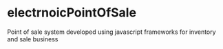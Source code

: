 # electrnoicPointOfSale
Point of sale system developed using javascript frameworks for inventory and sale business
